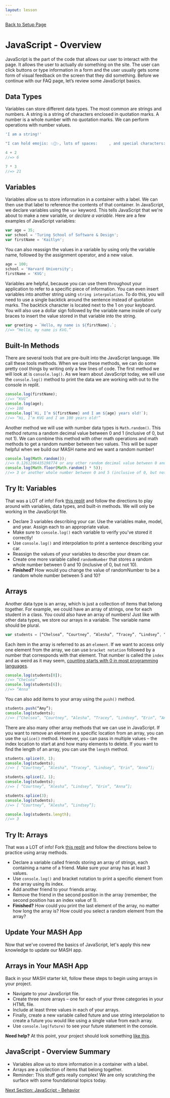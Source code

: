 ```yaml
---
layout: lesson
---
```


<a href="../">Back to Setup Page</a>

# JavaScript - Overview
JavaScript is the part of the code that allows our user to interact with the page. It allows the user to actually <em>do</em> something on the site. The user can click buttons or type information in a form and the user usually gets some form of visual feedback on the screen that they did something. Before we continue with our FAQ page, let’s review some JavaScript basics.

## Data Types
Variables can store different data types. The most common are strings and numbers. A string is a string of characters enclosed in quotation marks. A number is a whole number with no quotation marks. We can perform operations with number values.

```js
'I am a string!'

"I can hold emojis: 💥🦄✨, lots of spaces:     , and special characters: $#@%"

4 + 2
//=> 6

7 * 3
//=> 21
```

## Variables
Variables allow us to store information in a container with a label. We can then use that label to reference the contents of that container. In JavaScript, we declare variables using the `var` keyword. This tells JavaScript that we're about to make a new variable, or _declare a variable_. Here are a few examples of JavaScript variables:

```js
var age = 35;
var school = 'Turing School of Software & Design';
var firstName = 'Kaitlyn';
```

You can also reassign the values in a variable by using only the variable name, followed by the assignment operator, and a new value.

```js
age = 100;
school = 'Harvard University';
firstName = 'KVG';
```

Variables are helpful, because you can use them throughout your application to refer to a specific piece of information. You can even insert variables into another string using `string interpolation`. To do this, you will need to use a single backtick around the sentence instead of quotation marks. The backtick character is located next to the 1 on your keyboard. You will also use a dollar sign followed by the variable name inside of curly braces to insert the value stored in that variable into the string.

```js
var greeting = `Hello, my name is ${firstName}.`;
//=> “Hello, my name is KVG.”
```

## Built-In Methods
There are several tools that are pre-built into the JavaScript language. We call these tools methods. When we use these methods, we can do some pretty cool things by writing only a few lines of code. The first method we will look at is `console.log()`. As we learn about JavaScript today, we will use the `console.log()` method to print the data we are working with out to the console in replit.

```js
console.log(firstName);
//=> “KVG”
console.log(age);
//=> 100
console.log(`Hi, I’m ${firstName} and I am ${age} years old!`);
//=> “Hi, I’m KVG and I am 100 years old!”
```

Another method we will use with number data types is `Math.random()`. This method returns a random decimal value between 0 and 1 (inclusive of 0, but not 1). We can combine this method with other math operations and math methods to get a random number between two values. This will be super helpful when we build our MASH name and we want a random number!

```js
console.log(Math.random());
//=> 0.1261206435198774 or any other random decimal value between 0 and 1
console.log(Math.floor(Math.random() * 5));
//=> 3 or another whole number between 0 and 5 (inclusive of 0, but not 5)
```

<div class="try-it-new">
  <h2>Try It: Variables</h2>
  <p>That was a LOT of info! Fork <a href="https://replit.com/@turingschool/javascript-overview#script.js" target="blank">this replit</a> and follow the directions to play around with variables, data types, and built-in methods. We will only be working in the JavaScript file.</p>
  <ul>
    <li>Declare 3 variables describing your car. Use the variables make, model, and year. Assign each to an appropriate value.</li>
    <li>Make sure to <code>console.log()</code> each variable to verify you've stored it correctly!</li>
    <li>Use <code>console.log()</code> and interpolation to print a sentence describing your car.</li>
    <li>Reassign the values of your variables to describe your dream car.</li>
    <li>Create one more variable called <code>randomNumber</code> that stores a random whole number between 0 and 10 (inclusive of 0, but not 10).</li>
    <li><strong>Finished?</strong> How would you change the value of randomNumber to be a random whole number between 5 and 10?</li>
  </ul>
</div>

## Arrays
Another data type is an array, which is just a collection of items that belong together. For example, we could have an array of strings, one for each student in a class. You could also have an array of numbers! Just like with other data types, we store our arrays in a variable. The variable name should be plural.

```js
var students = [“Chelsea”, “Courtney”, “Alesha”, “Tracey”, “Lindsey”, “Erin”, “Anna”];
```

Each item in the array is referred to as an `element`. If we want to access only one element from the array, we can use `bracket notation` followed by a number that corresponds with that element. That number is called the `index` and as weird as it may seem, <a href="https://skillcrush.com/blog/why-programmers-start-counting-at-zero/" target="blank">counting starts with 0 in most programming languages</a>.

```js
console.log(students[0]);
//=> “Chelsea”
console.log(students[6]);
//=> “Anna”
```

You can also add items to your array using the `push()` method.

```js
students.push(“Amy”);
console.log(students);
//=> [“Chelsea”, “Courtney”, “Alesha”, “Tracey”, “Lindsey”, “Erin”, “Anna”, “Amy”];
```

There are also many other array methods that we can use in JavaScript. If you want to remove an element in a specific location from an array, you can use the `splice()` method. However, you can pass in multiple values – the index location to start at and how many elements to delete. If you want to find the length of an array, you can use the `length` method.

```js
students.splice(0, 1);
console.log(students);
//=> [ “Courtney”, “Alesha”, “Tracey”, “Lindsey”, “Erin”, “Anna”];

students.splice(2, 1);
console.log(students);
//=> [ “Courtney”, “Alesha”, “Lindsey”, “Erin”, “Anna”];

students.splice(3);
console.log(students);
//=> [ “Courtney”, “Alesha”, “Lindsey”];

console.log(students.length);
//=> 3
```

<div class="try-it-new">
  <h2>Try It: Arrays</h2>
  <p>That was a LOT of info! Fork <a href="https://replit.com/@turingschool/javascript-arrays#script.js" target="blank">this replit</a> and follow the directions below to practice using array methods.</p>
  <ul>
    <li>Declare a variable called friends storing an array of strings, each containing a name of a friend. Make sure your array has at least 3 values.</li>
    <li>Use <code>console.log()</code> and bracket notation to print a specific element from the array using its index.</li>
    <li>Add another friend to your friends array.</li>
    <li>Remove the friend in the second position in the array (remember, the second position has an index value of 1).</li>
    <li><strong>Finished?</strong> How could you print the last element of the array, no matter how long the array is? How could you select a random element from the array?</li>
  </ul>
</div>

## Update Your MASH App
Now that we've covered the basics of JavaScript, let's apply this new knowledge to update our MASH app.

<div class="try-it-new">
  <h2>Arrays in Your MASH App</h2>
  <p>Back in your MASH starter kit, follow these steps to begin using arrays in your project.</p>
  <ul>
    <li>Navigate to your JavaScript file.</li>
    <li>Create three more arrays – one for each of your three categories in your HTML file.</li>
    <li>Include at least three values in each of your arrays.</li>
    <li>Finally, create a new variable called future and use string interpolation to create a future you would like using a single value from each array.</li>
    <li>Use <code>console.log(future)</code> to see your future statement in the console.</li>
  </ul>
  <p><strong>Need help?</strong> At this point, your project should look something <a target="blank" href="https://replit.com/@turingschool/mash-checkpoint-1#script.js">like this</a>.</p>
</div>

## JavaScript - Overview Summary

- Variables allow us to store information in a container with a label.
- Arrays are a collection of items that belong together.
- Reminder: This stuff gets really complex! We are only scratching the surface with some foundational topics today.

<a href="../js-2">Next Section: JavaScript - Behavior</a>
